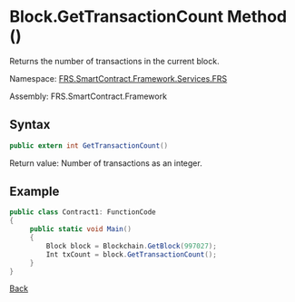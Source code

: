 # Block.GetTransactionCount Method ()

Returns the number of transactions in the current block.

Namespace: [FRS.SmartContract.Framework.Services.FRS](../../FRS.md)

Assembly: FRS.SmartContract.Framework

## Syntax

```c#
public extern int GetTransactionCount()
```

Return value: Number of transactions as an integer.

## Example

```c#
public class Contract1: FunctionCode
{
     public static void Main()
     {
         Block block = Blockchain.GetBlock(997027);
         Int txCount = block.GetTransactionCount();
     }
}
```



[Back](../Block.md)
